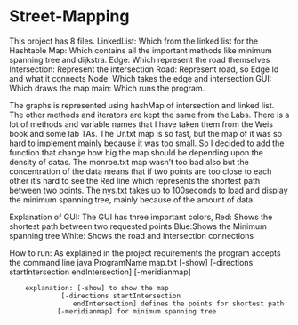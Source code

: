# Street-Mapping

This project has 8 files.
		LinkedList: Which from the linked list for the Hashtable
		Map: Which contains all the important methods like minimum spanning tree and dijkstra.
		Edge: Which represent the road themselves 
		Intersection: Represent the intersection
		Road: Represent road, so Edge Id and what it connects 
		Node: Which takes the edge and intersection
		GUI: Which draws the map
		main: Which runs the program.

The graphs is represented using hashMap of intersection and linked list. The other methods and iterators are kept the same from the Labs. There is a lot of methods and variable names that I have taken them from the Weis book and some lab TAs. The Ur.txt map is so fast, but the map of it was so hard to implement mainly because it was too small. So I decided to add the function that change how big the map should be depending upon the density of datas. The monroe.txt map wasn’t too bad also but the concentration of the data means that if two points are too close to each other it’s hard to see the Red line which represents the shortest path between two points. The nys.txt takes up to 100seconds to load and display the minimum spanning tree, mainly because of the amount of data. 

Explanation of GUI: The GUI has three important colors,
				Red: Shows the shortest path between two requested points 
				Blue:Shows the Minimum spanning tree 
				White: Shows the road and intersection connections

How to run: As explained in the project requirements the program accepts the command line 			java ProgramName map.txt [-show] [-directions startIntersection
     				endIntersection] [-meridianmap]

		explanation: [-show] to show the map
			     [-directions startIntersection
     				endIntersection] defines the points for shortest path
				[-meridianmap] for minimum spanning tree

